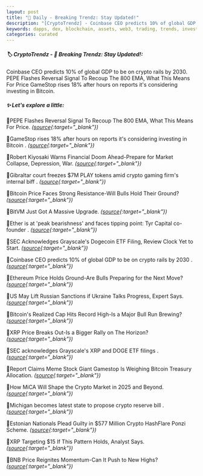 ```yaml
---
layout: post
title: "🌅 Daily - Breaking Trendz: Stay Updated!"
description: "[CryptoTrendz] - Coinbase CEO predicts 10% of global GDP to be on crypto rails by 2030. PEPE Flashes Reversal Signal To Recoup The 800 EMA, What This Means For Price GameStop rises 18% after hours on reports it's considering investing in Bitcoin."
keywords: dapps, dex, blockchain, assets, web3, trading, trends, investment, bearmarket, etheruem
categories: curated
---
```


##### 🏷️  CryptoTrendz - 📌 *Breaking Trendz: Stay Updated!:*

Coinbase CEO predicts 10% of global GDP to be on crypto rails by 2030. PEPE Flashes Reversal Signal To Recoup The 800 EMA, What This Means For Price GameStop rises 18% after hours on reports it's considering investing in Bitcoin.

##### ✨ *Let's explore a little:*


🔹PEPE Flashes Reversal Signal To Recoup The 800 EMA, What This Means For Price. *([source](https://s.avyag.com/113m){:target="_blank"})*

🔹GameStop rises 18% after hours on reports it's considering investing in Bitcoin . *([source](https://s.avyag.com/0xlh){:target="_blank"})*

🔹Robert Kiyosaki Warns Financial Doom Ahead-Prepare for Market Collapse, Depression, War. *([source](https://s.avyag.com/wcrw){:target="_blank"})*

🔹Gibraltar court freezes $7M PLAY tokens amid crypto gaming firm's internal biff . *([source](https://s.avyag.com/6tlx){:target="_blank"})*

🔹Bitcoin Price Faces Strong Resistance-Will Bulls Hold Their Ground? *([source](https://s.avyag.com/ykxa){:target="_blank"})*

🔹BitVM Just Got A Massive Upgrade. *([source](https://s.avyag.com/32uk){:target="_blank"})*

🔹Ether is at 'peak bearishness' and faces tipping point: Tyr Capital co-founder . *([source](https://s.avyag.com/wxgl){:target="_blank"})*

🔹SEC Acknowledges Grayscale's Dogecoin ETF Filing, Review Clock Yet to Start. *([source](https://s.avyag.com/ad4k){:target="_blank"})*

🔹Coinbase CEO predicts 10% of global GDP to be on crypto rails by 2030 . *([source](https://s.avyag.com/10y9){:target="_blank"})*

🔹Ethereum Price Holds Ground-Are Bulls Preparing for the Next Move? *([source](https://s.avyag.com/s7j9){:target="_blank"})*

🔹US May Lift Russian Sanctions if Ukraine Talks Progress, Expert Says. *([source](https://s.avyag.com/h885){:target="_blank"})*

🔹Bitcoin's Realized Cap Hits Record High-Is a Major Bull Run Brewing? *([source](https://s.avyag.com/p6x0){:target="_blank"})*

🔹XRP Price Breaks Out-Is a Bigger Rally on The Horizon? *([source](https://s.avyag.com/o797){:target="_blank"})*

🔹SEC acknowledges Grayscale's XRP and DOGE ETF filings . *([source](https://s.avyag.com/ivhq){:target="_blank"})*

🔹Report Claims Meme Stock Giant Gamestop Is Weighing Bitcoin Treasury Allocation. *([source](https://s.avyag.com/tumm){:target="_blank"})*

🔹How MiCA Will Shape the Crypto Market in 2025 and Beyond. *([source](https://s.avyag.com/3r6f){:target="_blank"})*

🔹Michigan becomes latest state to propose crypto reserve bill . *([source](https://s.avyag.com/bu5y){:target="_blank"})*

🔹Estonian Nationals Plead Guilty in $577 Million Crypto HashFlare Ponzi Scheme. *([source](https://s.avyag.com/vlow){:target="_blank"})*

🔹XRP Targeting $15 If This Pattern Holds, Analyst Says. *([source](https://s.avyag.com/u05t){:target="_blank"})*

🔹BNB Price Reignites Momentum-Can It Push to New Highs? *([source](https://s.avyag.com/tdgy){:target="_blank"})*

